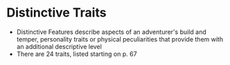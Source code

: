# Distinctive Traits

- Distinctive Features describe aspects of an adventurer's build and temper, personality traits or physical peculiarities that provide them with an additional descriptive level
- There are 24 traits, listed starting on p. 67